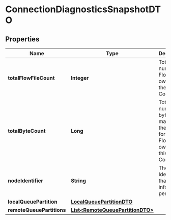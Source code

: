 # ConnectionDiagnosticsSnapshotDTO

## Properties
Name | Type | Description | Notes
------------ | ------------- | ------------- | -------------
**totalFlowFileCount** | **Integer** | Total number of FlowFiles owned by the Connection |  [optional]
**totalByteCount** | **Long** | Total number of bytes that make up the content for the FlowFiles owned by this Connection |  [optional]
**nodeIdentifier** | **String** | The Node Identifier that this information pertains to |  [optional]
**localQueuePartition** | [**LocalQueuePartitionDTO**](LocalQueuePartitionDTO.md) |  |  [optional]
**remoteQueuePartitions** | [**List&lt;RemoteQueuePartitionDTO&gt;**](RemoteQueuePartitionDTO.md) |  |  [optional]
